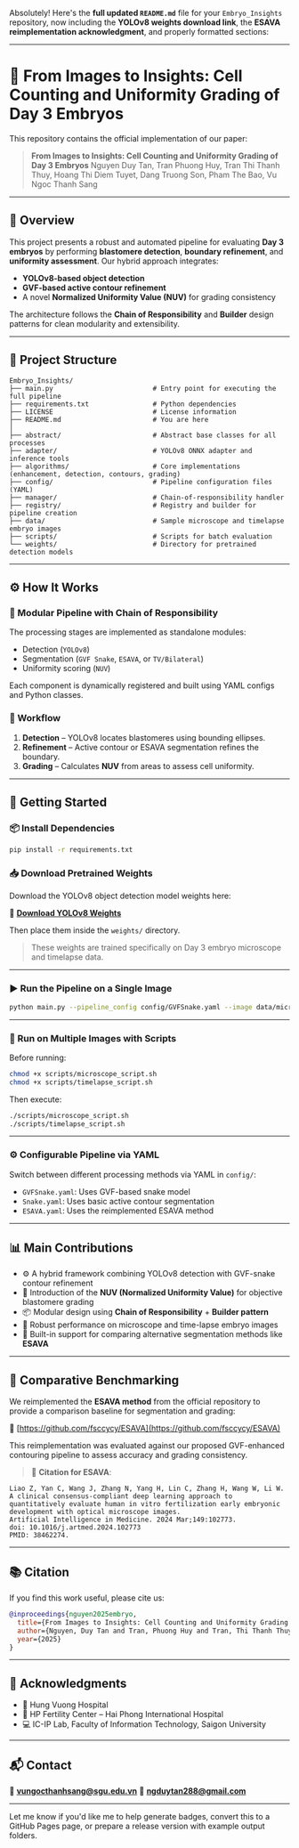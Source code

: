 Absolutely! Here's the **full updated `README.md`** file for your `Embryo_Insights` repository, now including the **YOLOv8 weights download link**, the **ESAVA reimplementation acknowledgment**, and properly formatted sections:

---

# 🧬 From Images to Insights: Cell Counting and Uniformity Grading of Day 3 Embryos

This repository contains the official implementation of our paper:

> **From Images to Insights: Cell Counting and Uniformity Grading of Day 3 Embryos**
> Nguyen Duy Tan, Tran Phuong Huy, Tran Thi Thanh Thuy, Hoang Thi Diem Tuyet, Dang Truong Son, Pham The Bao, Vu Ngoc Thanh Sang

---

## 📌 Overview

This project presents a robust and automated pipeline for evaluating **Day 3 embryos** by performing **blastomere detection**, **boundary refinement**, and **uniformity assessment**.
Our hybrid approach integrates:

* **YOLOv8-based object detection**
* **GVF-based active contour refinement**
* A novel **Normalized Uniformity Value (NUV)** for grading consistency

The architecture follows the **Chain of Responsibility** and **Builder** design patterns for clean modularity and extensibility.

---

## 📁 Project Structure

```
Embryo_Insights/
├── main.py                         # Entry point for executing the full pipeline
├── requirements.txt                # Python dependencies
├── LICENSE                         # License information
├── README.md                       # You are here
│
├── abstract/                       # Abstract base classes for all processes
├── adapter/                        # YOLOv8 ONNX adapter and inference tools
├── algorithms/                     # Core implementations (enhancement, detection, contours, grading)
├── config/                         # Pipeline configuration files (YAML)
├── manager/                        # Chain-of-responsibility handler
├── registry/                       # Registry and builder for pipeline creation
├── data/                           # Sample microscope and timelapse embryo images
├── scripts/                        # Scripts for batch evaluation
└── weights/                        # Directory for pretrained detection models
```

---

## ⚙️ How It Works

### 🔗 Modular Pipeline with Chain of Responsibility

The processing stages are implemented as standalone modules:

* Detection (`YOLOv8`)
* Segmentation (`GVF Snake`, `ESAVA`, or `TV/Bilateral`)
* Uniformity scoring (`NUV`)

Each component is dynamically registered and built using YAML configs and Python classes.

### 🔁 Workflow

1. **Detection** – YOLOv8 locates blastomeres using bounding ellipses.
2. **Refinement** – Active contour or ESAVA segmentation refines the boundary.
3. **Grading** – Calculates **NUV** from areas to assess cell uniformity.

---

## 🚀 Getting Started

### 📦 Install Dependencies

```bash
pip install -r requirements.txt
```

### 📥 Download Pretrained Weights

Download the YOLOv8 object detection model weights here:

🔗 **[Download YOLOv8 Weights](https://drive.google.com/drive/folders/1suOTlOYGPH2i7BkMhlE92GpJN3rzUh6y?usp=sharing)**

Then place them inside the `weights/` directory.

> These weights are trained specifically on Day 3 embryo microscope and timelapse data.

---

### ▶️ Run the Pipeline on a Single Image

```bash
python main.py --pipeline_config config/GVFSnake.yaml --image data/microscope/xcells.jpg
```

---

### 📂 Run on Multiple Images with Scripts

Before running:

```bash
chmod +x scripts/microscope_script.sh
chmod +x scripts/timelapse_script.sh
```

Then execute:

```bash
./scripts/microscope_script.sh
./scripts/timelapse_script.sh
```

---

### ⚙️ Configurable Pipeline via YAML

Switch between different processing methods via YAML in `config/`:

* `GVFSnake.yaml`: Uses GVF-based snake model
* `Snake.yaml`: Uses basic active contour segmentation
* `ESAVA.yaml`: Uses the reimplemented ESAVA method

---

## 📊 Main Contributions

* ⚙️ A hybrid framework combining YOLOv8 detection with GVF-snake contour refinement
* 🧠 Introduction of the **NUV (Normalized Uniformity Value)** for objective blastomere grading
* 📦 Modular design using **Chain of Responsibility** + **Builder pattern**
* 🤖 Robust performance on microscope and time-lapse embryo images
* 🔁 Built-in support for comparing alternative segmentation methods like **ESAVA**

---

## 🧪 Comparative Benchmarking

We reimplemented the **ESAVA method** from the official repository to provide a comparison baseline for segmentation and grading:

🔗 [https://github.com/fsccycy/ESAVA](https://github.com/fsccycy/ESAVA)

This reimplementation was evaluated against our proposed GVF-enhanced contouring pipeline to assess accuracy and grading consistency.

> 📖 **Citation for ESAVA**:

```
Liao Z, Yan C, Wang J, Zhang N, Yang H, Lin C, Zhang H, Wang W, Li W.  
A clinical consensus-compliant deep learning approach to quantitatively evaluate human in vitro fertilization early embryonic development with optical microscope images.  
Artificial Intelligence in Medicine. 2024 Mar;149:102773.  
doi: 10.1016/j.artmed.2024.102773  
PMID: 38462274.
```

---

## 📚 Citation

If you find this work useful, please cite us:

```bibtex
@inproceedings{nguyen2025embryo,
  title={From Images to Insights: Cell Counting and Uniformity Grading of Day 3 Embryos},
  author={Nguyen, Duy Tan and Tran, Phuong Huy and Tran, Thi Thanh Thuy and Hoang, Thi Diem Tuyet and Dang, Truong Son and Pham, The Bao and Vu, Ngoc Thanh Sang},
  year={2025}
}
```

---

## 🙏 Acknowledgments

* 🏥 Hung Vuong Hospital
* 🧪 HP Fertility Center – Hai Phong International Hospital
* 💻 IC-IP Lab, Faculty of Information Technology, Saigon University

---

## 📬 Contact

📧 **[vungocthanhsang@sgu.edu.vn](mailto:vungocthanhsang@sgu.edu.vn)**
📧 **[ngduytan288@gmail.com](mailto:ngduytan288@gmail.com)**

---

Let me know if you'd like me to help generate badges, convert this to a GitHub Pages page, or prepare a release version with example output folders.
